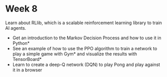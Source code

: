 # Week 8
Learn about RLlib, which is a scalable reinforcement learning library to train AI agents.

- Get an introduction to the Markov Decision Process and how to use it in Python*
- See an example of how to use the PPO algorithm to train a network to play a simple game with Gym* and visualize the results with TensorBoard*
- Learn to create a deep-Q network (DQN) to play Pong and play against it in a browser
